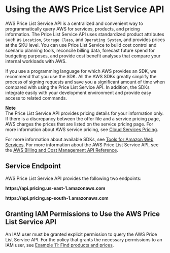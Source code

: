 # Using the AWS Price List Service API<a name="using-pelong"></a>

AWS Price List Service API is a centralized and convenient way to programmatically query AWS for services, products, and pricing information\. The Price List Service API uses standardized product attributes such as `Location`, `Storage Class`, and `Operating System`, and provides prices at the SKU level\. You can use Price List Service to build cost control and scenario planning tools, reconcile billing data, forecast future spend for budgeting purposes, and provide cost benefit analyses that compare your internal workloads with AWS\. 

If you use a programming language for which AWS provides an SDK, we recommend that you use the SDK\. All the AWS SDKs greatly simplify the process of signing requests and save you a significant amount of time when compared with using the Price List Service API\. In addition, the SDKs integrate easily with your development environment and provide easy access to related commands\.

**Note**  
The Price List Service API provides pricing details for your information only\. If there is a discrepancy between the offer file and a service pricing page, AWS charges the prices that are listed on the service pricing page\. For more information about AWS service pricing, see [Cloud Services Pricing](https://aws.amazon.com/pricing/services/)\.

For more information about available SDKs, see [Tools for Amazon Web Services](https://aws.amazon.com/tools)\. For more information about the AWS Price List Service API, see the [AWS Billing and Cost Management API Reference](http://docs.aws.amazon.com/aws-cost-management/latest/APIReference/)\.

## Service Endpoint<a name="pe-endpoint"></a>

AWS Price List Service API provides the following two endpoints:

**https://api\.pricing\.us\-east\-1\.amazonaws\.com**

**https://api\.pricing\.ap\-south\-1\.amazonaws\.com**

## Granting IAM Permissions to Use the AWS Price List Service API<a name="pe-iam"></a>

An IAM user must be granted explicit permission to query the AWS Price List Service API\. For the policy that grants the necessary permissions to an IAM user, see [Example 11: Find products and prices](billing-permissions-ref.md#example-policy-pe-api)\. 